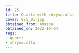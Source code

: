 ```yaml
---
id: 25 
title: Quartz with chrysocolla
cover: 025_01.jpg
obtained_from: Amazon
obtained_on: 2022-10-04
tags:
- quartz
- chrysocolla
---
```

